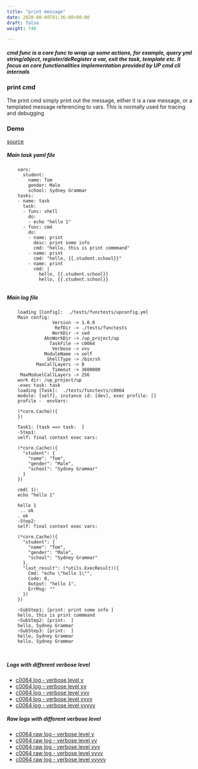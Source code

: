 ```yaml
---
title: "print message"
date: 2020-08-09T01:36:08+88:00
draft: false
weight: 740

---
```


##### cmd func is a core func to wrap up some actions, for example, query yml string/object, register/deRegister a var, exit the task, template etc. It focus on core functionalities implementation provided by UP cmd cli internals


### print cmd


The print cmd simply print out the message, either it is a raw message, or a templated message referencing to vars. This is normally used for tracing and debugging











### Demo








[source](https://github.com/upcmd/up/blob/master/tests/functests/c0064.yml)

##### Main task yaml file
```
    vars:
      student:
        name: Tom
        gender: Male
        school: Sydney Grammar
    tasks:
    - name: task
      task:
      - func: shell
        do:
        - echo "hello 1"
      - func: cmd
        do:
        - name: print
          desc: print some info
          cmd: "hello, this is print commmand"
        - name: print
          cmd: "hello, {{.student.school}}"
        - name: print
          cmd: |
            hello, {{.student.school}}
            hello, {{.student.school}}
    
```
##### Main log file
```
    loading [Config]:  ./tests/functests/upconfig.yml
    Main config:
                 Version -> 1.0.0
                  RefDir -> ./tests/functests
                 WorkDir -> cwd
              AbsWorkDir -> /up_project/up
                TaskFile -> c0064
                 Verbose -> vvv
              ModuleName -> self
               ShellType -> /bin/sh
           MaxCallLayers -> 8
                 Timeout -> 3600000
     MaxModuelCallLayers -> 256
    work dir: /up_project/up
    -exec task: task
    loading [Task]:  ./tests/functests/c0064
    module: [self], instance id: [dev], exec profile: []
    profile -  envVars:
    
    (*core.Cache)({
    })
    
    Task1: [task ==> task:  ]
    -Step1:
    self: final context exec vars:
    
    (*core.Cache)({
      "student": {
        "name": "Tom",
        "gender": "Male",
        "school": "Sydney Grammar"
      }
    })
    
    cmd( 1):
    echo "hello 1"
    
    hello 1
     .. ok
    . ok
    -Step2:
    self: final context exec vars:
    
    (*core.Cache)({
      "student": {
        "name": "Tom",
        "gender": "Male",
        "school": "Sydney Grammar"
      },
      "last_result": (*utils.ExecResult)({
        Cmd: "echo \"hello 1\"",
        Code: 0,
        Output: "hello 1",
        ErrMsg: ""
      })
    })
    
    ~SubStep1: [print: print some info ]
    hello, this is print commmand
    ~SubStep2: [print:  ]
    hello, Sydney Grammar
    ~SubStep3: [print:  ]
    hello, Sydney Grammar
    hello, Sydney Grammar
    
    
```


##### Logs with different verbose level
* [c0064 log - verbose level v](../../logs/c0064_v)
* [c0064 log - verbose level vv](../../logs/c0064_vv)
* [c0064 log - verbose level vvv](../../logs/c0064_vvvv)
* [c0064 log - verbose level vvvv](../../logs/c0064_vvvv)
* [c0064 log - verbose level vvvvv](../../logs/c0064_vvvvv)

##### Raw logs with different verbose level
* [c0064 raw log - verbose level v](../../reflogs/c0064_v.log)
* [c0064 raw log - verbose level vv](../../reflogs/c0064_vv.log)
* [c0064 raw log - verbose level vvv](../../reflogs/c0064_vvv.log)
* [c0064 raw log - verbose level vvvv](../../reflogs/c0064_vvvv.log)
* [c0064 raw log - verbose level vvvvv](../../reflogs/c0064_vvvvv.log)







